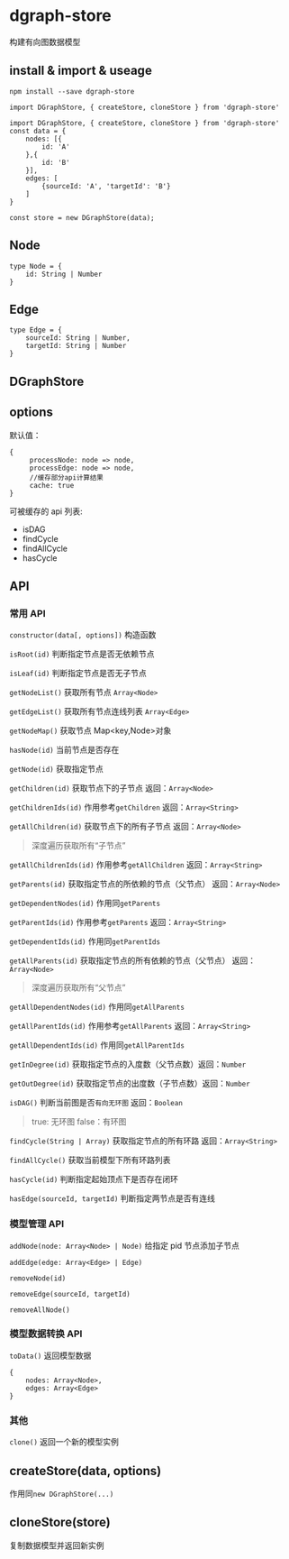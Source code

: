 # dgraph-store

构建有向图数据模型

## install & import & useage

`npm install --save dgraph-store`

`import DGraphStore, { createStore, cloneStore } from 'dgraph-store'`

```
import DGraphStore, { createStore, cloneStore } from 'dgraph-store'
const data = {
    nodes: [{
        id: 'A'
    },{
        id: 'B'
    }],
    edges: [
        {sourceId: 'A', 'targetId': 'B'}
    ]
}

const store = new DGraphStore(data);

```

## Node

```
type Node = {
    id: String | Number
}
```

## Edge

```
type Edge = {
    sourceId: String | Number,
    targetId: String | Number
}
```

## DGraphStore

## options

默认值：

```
{
     processNode: node => node,
     processEdge: node => node,
     //缓存部分api计算结果
     cache: true
}
```

可被缓存的 api 列表:

-   isDAG
-   findCycle
-   findAllCycle
-   hasCycle

## API

### 常用 API

`constructor(data[, options])` 构造函数

`isRoot(id)` 判断指定节点是否无依赖节点

`isLeaf(id)` 判断指定节点是否无子节点

`getNodeList()` 获取所有节点 `Array<Node>`

`getEdgeList()` 获取所有节点连线列表 `Array<Edge>`

`getNodeMap()` 获取节点 Map<key,Node>对象

`hasNode(id)` 当前节点是否存在

`getNode(id)` 获取指定节点

`getChildren(id)` 获取节点下的子节点 返回：`Array<Node>`

`getChildrenIds(id)` 作用参考`getChildren` 返回：`Array<String>`

`getAllChildren(id)` 获取节点下的所有子节点 返回：`Array<Node>`

> 深度遍历获取所有“子节点”

`getAllChildrenIds(id)` 作用参考`getAllChildren` 返回：`Array<String>`

`getParents(id)` 获取指定节点的所依赖的节点（父节点） 返回：`Array<Node>`

`getDependentNodes(id)` 作用同`getParents`

`getParentIds(id)` 作用参考`getParents` 返回：`Array<String>`

`getDependentIds(id)` 作用同`getParentIds`

`getAllParents(id)` 获取指定节点的所有依赖的节点（父节点） 返回：`Array<Node>`

> 深度遍历获取所有“父节点”

`getAllDependentNodes(id)` 作用同`getAllParents`

`getAllParentIds(id)` 作用参考`getAllParents` 返回：`Array<String>`

`getAllDependentIds(id)` 作用同`getAllParentIds`

`getInDegree(id)` 获取指定节点的入度数（父节点数）返回：`Number`

`getOutDegree(id)` 获取指定节点的出度数（子节点数）返回：`Number`

`isDAG()` 判断当前图是否`有向无环图` 返回：`Boolean`

> true: 无环图 false：有环图

`findCycle(String | Array)` 获取指定节点的所有环路 返回：`Array<String>`

`findAllCycle()` 获取当前模型下所有环路列表

`hasCycle(id)` 判断指定起始顶点下是否存在闭环

`hasEdge(sourceId, targetId)` 判断指定两节点是否有连线

### 模型管理 API

`addNode(node: Array<Node> | Node)` 给指定 pid 节点添加子节点

`addEdge(edge: Array<Edge> | Edge)`

`removeNode(id)`

`removeEdge(sourceId, targetId)`

`removeAllNode()`

### 模型数据转换 API

`toData()` 返回模型数据

```
{
    nodes: Array<Node>,
    edges: Array<Edge>
}
```

### 其他

`clone()` 返回一个新的模型实例

## createStore(data, options)

作用同`new DGraphStore(...)`

## cloneStore(store)

复制数据模型并返回新实例
